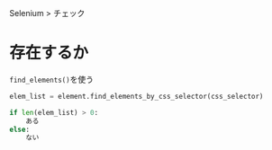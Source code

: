 Selenium > チェック
# 存在するか
```find_elements()```を使う
```python
elem_list = element.find_elements_by_css_selector(css_selector)

if len(elem_list) > 0:
	ある
else:
	ない
```
